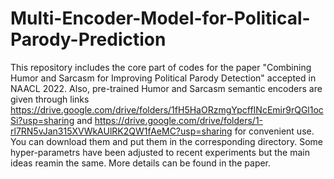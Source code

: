 # Multi-Encoder-Model-for-Political-Parody-Prediction
This repository includes the core part of codes for the paper "Combining Humor and Sarcasm for Improving Political Parody Detection" accepted in NAACL 2022. Also, pre-trained Humor and Sarcasm semantic encoders are given through links https://drive.google.com/drive/folders/1fH5HaORzmgYpcffINcEmir9rQGl1ocSi?usp=sharing and https://drive.google.com/drive/folders/1-rl7RN5vJan315XVWkAUlRK2QW1fAeMC?usp=sharing for convenient use. You can download them and put them in the corresponding directory. Some hyper-parametrs have been adjusted to recent experiments but the main ideas reamin the same. More details can be found in the paper.

